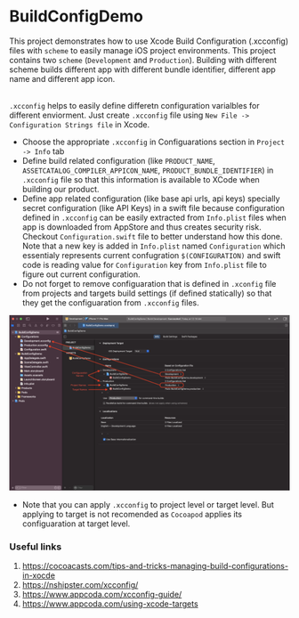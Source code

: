 # BuildConfigDemo

This project demonstrates how to use Xcode Build Configuration (.xcconfig) files with `scheme` to easily manage iOS project environments. This project contains two `scheme` (`Development` and `Production`). Building with different scheme builds different app with different bundle identifier, different app name and different app icon.
<br><br>

`.xcconfig` helps to easily define differetn configuration varialbles for different enviorment. Just create `.xcconfig` file using `New File -> Configuration Strings file` in Xcode.

-   Choose the appropriate `.xcconfig` in Configuarations section in `Project -> Info` tab
-   Define build related configuration (like `PRODUCT_NAME`, `ASSETCATALOG_COMPILER_APPICON_NAME`, `PRODUCT_BUNDLE_IDENTIFIER`) in `.xcconfig` file so that this information is available to XCode when building our product.
-   Define app related configuration (like base api urls, api keys) specially secret configuration (like API Keys) in a swift file because configuration defined in `.xcconfig` can be easily extracted from `Info.plist` files when app is downloaded from AppStore and thus creates security risk. Checkout `Configuration.swift` file to better understand how this done. Note that a new key is added in `Info.plist` named `Configuration` which essentialy represents current confugration `$(CONFIGURATION)` and swift code is reading value for `Configuration` key from `Info.plist` file to figure out current configuration.
-   Do not forget to remove configuaration that is defined in `.xconfig` file from projects and targets build settings (if defined statically) so that they get the configuaration from `.xcconfig` files.

![alt text](https://github.com/nazmulcuet11/BuildConfigDemo/blob/main/screenshot_1.png?raw=true)

-   Note that you can apply `.xcconfig` to project level or target level. But applying to target is not recomended as `Cocoapod` applies its configuaration at target level.

### Useful links

1. https://cocoacasts.com/tips-and-tricks-managing-build-configurations-in-xocde
2. https://nshipster.com/xcconfig/
3. https://www.appcoda.com/xcconfig-guide/
4. https://www.appcoda.com/using-xcode-targets
